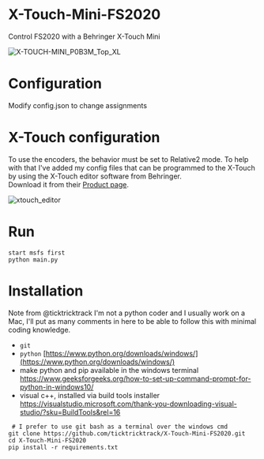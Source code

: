 # X-Touch-Mini-FS2020
Control FS2020 with a Behringer X-Touch Mini

![X-TOUCH-MINI_P0B3M_Top_XL](https://user-images.githubusercontent.com/82336/96199071-7e8d7e80-0f4e-11eb-97e7-30d4527aa112.png)

# Configuration
Modify config.json to change assignments

# X-Touch configuration
To use the encoders, the behavior must be set to Relative2 mode.
To help with that I've added my config files that can be programmed to the X-Touch by using the
X-Touch editor software from Behringer.  
Download it from their [Product page](https://www.behringer.com/product.html?modelCode=P0B3M).

![xtouch_editor](https://user-images.githubusercontent.com/82336/96199074-7fbeab80-0f4e-11eb-9bb6-bf8b912a0fb2.png)

# Run

```
start msfs first
python main.py
```

# Installation

Note from @ticktricktrack
I'm not a python coder and I usually work on a Mac, I'll put as many comments in here to be able to follow this with minimal coding knowledge.

- `git`
- `python` [https://www.python.org/downloads/windows/](https://www.python.org/downloads/windows/)
- make python and pip available in the windows terminal https://www.geeksforgeeks.org/how-to-set-up-command-prompt-for-python-in-windows10/
- visual c++, installed via build tools installer https://visualstudio.microsoft.com/thank-you-downloading-visual-studio/?sku=BuildTools&rel=16

```
 # I prefer to use git bash as a terminal over the windows cmd
git clone https://github.com/ticktricktrack/X-Touch-Mini-FS2020.git
cd X-Touch-Mini-FS2020
pip install -r requirements.txt
```
